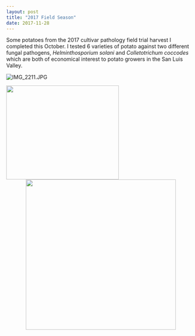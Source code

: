 ```yaml
---
layout: post
title: "2017 Field Season"
date: 2017-11-28
---
```


Some potatoes from the 2017 cultivar pathology field trial harvest I completed this October. I tested 6 varieties of potato against two different fungal pathogens, *Helminthosporium solani* and *Colletotrichum coccodes* which are both of economical interest to potato growers in the San Luis Valley.



![IMG_2211.JPG](/_posts/IMG_2211.JPG "Potato")


<IMG HEIGHT="250" WIDTH="300" src=/_posts/IMG_2214.JPG>
  
  <center>
<a href=/_posts/IMG_2214.JPG><img src=/_posts/IMG_2214.JPG width = "400"/></a</><p><center>

